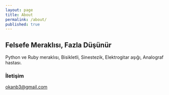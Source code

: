 ```yaml
---
layout: page
title: About
permalink: /about/
published: true
---
```



## Felsefe Meraklısı, Fazla Düşünür

Python ve Ruby meraklısı, Bisikletli, Sinestezik, Elektrogitar aşığı, Analograf hastası.



### İletişim

[okanb3@gmail.com](mailto:okanb3@gmail.com)
